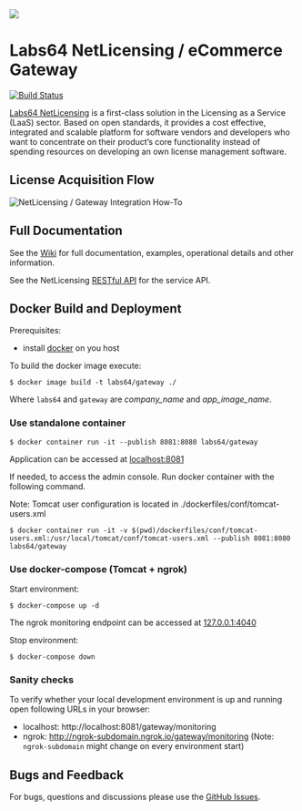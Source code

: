 <img src="https://netlicensing.io/img/netlicensing-stage-twitter.jpg">

# Labs64 NetLicensing / eCommerce Gateway

[![Build Status](https://travis-ci.org/Labs64/NetLicensing-Gateway.svg?branch=master)](https://travis-ci.org/Labs64/NetLicensing-Gateway)

[Labs64 NetLicensing](https://netlicensing.io) is a first-class solution in the Licensing as a Service (LaaS) sector. Based on open standards, it provides a cost effective, integrated and scalable platform for software vendors and developers who want to concentrate on their product’s core functionality instead of spending resources on developing an own license management software.

## License Acquisition Flow
![NetLicensing / Gateway Integration How-To](https://raw.githubusercontent.com/wiki/Labs64/NetLicensing-Gateway/images/00_external-ecommerce-flow.png)

## Full Documentation

See the [Wiki](https://github.com/Labs64/NetLicensing-Gateway/wiki/) for full documentation, examples, operational details and other information.

See the NetLicensing [RESTful API](https://netlicensing.io/wiki/restful-api) for the service API.

## Docker Build and Deployment

Prerequisites:
* install [docker](https://docs.docker.com/install/) on you host

To build the docker image execute:
```
$ docker image build -t labs64/gateway ./
```
Where `labs64` and `gateway` are _company_name_ and _app_image_name_.

### Use standalone container
```
$ docker container run -it --publish 8081:8080 labs64/gateway
```
Application can be accessed at [localhost:8081](http://localhost:8081)

If needed, to access the admin console. Run docker container with the following command.

Note: Tomcat user configuration is located in ./dockerfiles/conf/tomcat-users.xml

```
$ docker container run -it -v $(pwd)/dockerfiles/conf/tomcat-users.xml:/usr/local/tomcat/conf/tomcat-users.xml --publish 8081:8080 labs64/gateway
```

### Use docker-compose (Tomcat + ngrok)

Start environment:
```
$ docker-compose up -d
```

The ngrok monitoring endpoint can be accessed at [127.0.0.1:4040](http://127.0.0.1:4040)

Stop environment:
```
$ docker-compose down
```

### Sanity checks

To verify whether your local development environment is up and running open following URLs in your browser:

* localhost: http://localhost:8081/gateway/monitoring
* ngrok: http://ngrok-subdomain.ngrok.io/gateway/monitoring (Note: `ngrok-subdomain` might change on every environment start)

## Bugs and Feedback

For bugs, questions and discussions please use the [GitHub Issues](https://github.com/Labs64/NetLicensing-Gateway/issues).
